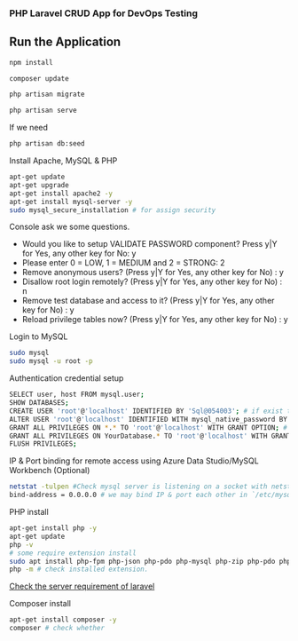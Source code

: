 ### PHP Laravel CRUD App for DevOps Testing

## Run the Application
```bash
npm install
```
```bash
composer update
```
```bash
php artisan migrate
```
```bash
php artisan serve
```
If we need
```bash
php artisan db:seed
```

Install Apache, MySQL & PHP
```bash
apt-get update
apt-get upgrade
apt-get install apache2 -y
apt-get install mysql-server -y
sudo mysql_secure_installation # for assign security
```
Console ask we some questions.
- Would you like to setup VALIDATE PASSWORD component? Press y|Y for Yes, any other key for No: y
- Please enter 0 = LOW, 1 = MEDIUM and 2 = STRONG: 2
- Remove anonymous users? (Press y|Y for Yes, any other key for No) : y
- Disallow root login remotely? (Press y|Y for Yes, any other key for No) : n
- Remove test database and access to it? (Press y|Y for Yes, any other key for No) : y
- Reload privilege tables now? (Press y|Y for Yes, any other key for No) : y

Login to MySQL
```bash
sudo mysql
sudo mysql -u root -p
```

Authentication credential setup
```bash
SELECT user, host FROM mysql.user;
SHOW DATABASES;
CREATE USER 'root'@'localhost' IDENTIFIED BY 'Sql@054003'; # if exist then
ALTER USER 'root'@'localhost' IDENTIFIED WITH mysql_native_password BY 'Sql@054003';
GRANT ALL PRIVILEGES ON *.* TO 'root'@'localhost' WITH GRANT OPTION; # or
GRANT ALL PRIVILEGES ON YourDatabase.* TO 'root'@'localhost' WITH GRANT OPTION;
FLUSH PRIVILEGES;
```

IP & Port binding for remote access using Azure Data Studio/MySQL Workbench (Optional)
```bash
netstat -tulpen #Check mysql server is listening on a socket with netstat:
bind-address = 0.0.0.0 # we may bind IP & port each other in `/etc/mysql/my.cnf` file
```

PHP install
```bash
apt-get install php -y
apt-get update
php -v
# some require extension install
sudo apt install php-fpm php-json php-pdo php-mysql php-zip php-pdo php-mbstring php-curl php-xml php-pear php-bcmath
php -m # check installed extension.
```
[Check the server requirement of laravel](https://laravel.com/docs/10.x/deployment#server-requirements)

Composer install
```bash
apt-get install composer -y
composer # check whether
```